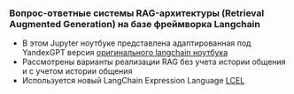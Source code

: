 ### Вопрос-ответные системы RAG-архитектуры (Retrieval Augmented Generation) на базе фреймворка Langchain
- В этом Jupyter ноутбуке представлена адаптированная под YandexGPT версия [оригинального langchain ноутбука](https://python.langchain.com/docs/expression_language/cookbook/retrieval)
- Рассмотрены варианты реализации RAG без учета истории общения и с учетом истории общения
- Используется новый LangChain Expression Language [LCEL](https://python.langchain.com/docs/expression_language/) 
